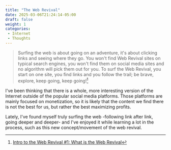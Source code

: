 ```yaml
---
title: "The Web Revival"
date: 2025-03-06T21:24:14-05:00
draft: false
weight: 1
categories:
 - Internet
 - Thoughts
---
```


> Surfing the web is about going on an adventure, it's about clicking links and seeing where they go. You won't find Web Revival sites on typical search engines, you won't find them on social media sites and no algorithm will pick them out for you. To surf the Web Revival, you start on one site, you find links and you follow the trail; be brave, explore, keep going, keep going![^1]

I've been thinking that there is a whole, more interesting version of the Internet outside of the popular social media platforms. Those platforms are mainly focused on monetization, so it is likely that the content we find there is not the best for us, but rather the best maximizing profits.

Lately, I've found myself truly surfing the web -following link after link, going deeper and deeper- and I've enjoyed it while learning a lot in the process, such as this new concept/movement of the web revival.

[^1]: [Intro to the Web Revival #1: What is the Web Revival](https://thoughts.melonking.net/guides/introduction-to-the-web-revival-1-what-is-the-web-revival)